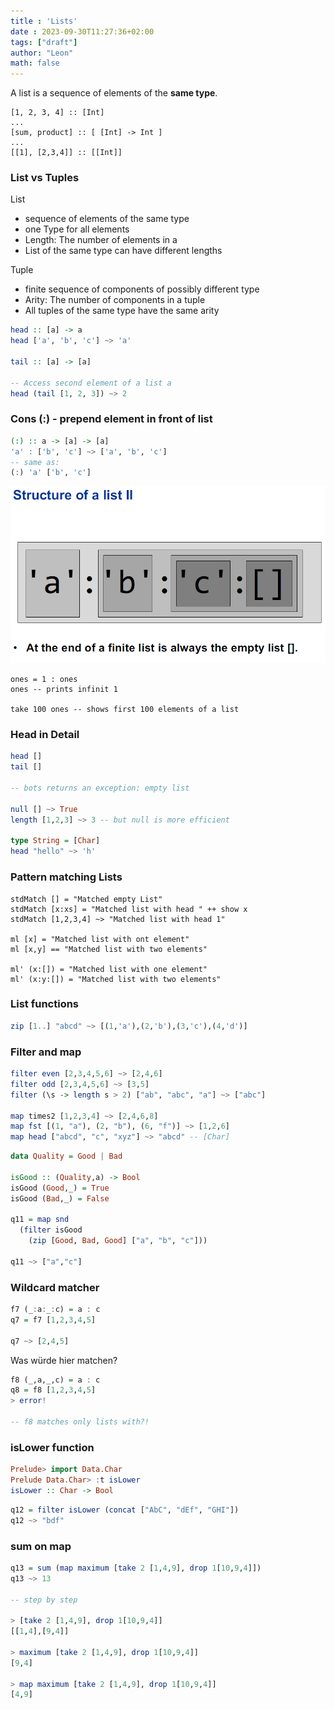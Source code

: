 ```yaml
---
title : 'Lists'
date : 2023-09-30T11:27:36+02:00
tags: ["draft"]
author: "Leon"
math: false
---
```


A list is a sequence of elements of the **same type**.

```
[1, 2, 3, 4] :: [Int]
...
[sum, product] :: [ [Int] -> Int ]
...
[[1], [2,3,4]] :: [[Int]]
```

### List vs Tuples

List
- sequence of elements of the same type
- one Type for all elements
- Length: The number of elements in a
- List of the same type can have different lengths


Tuple
- finite sequence of components of possibly different type
- Arity: The number of components in a tuple
- All tuples of the same type have the same arity

```haskell
head :: [a] -> a
head ['a', 'b', 'c'] ~> 'a'

tail :: [a] -> [a]

-- Access second element of a list a
head (tail [1, 2, 3]) ~> 2
```

### Cons (:) - prepend element in front of list

```haskell
(:) :: a -> [a] -> [a]
'a' : ['b', 'c'] ~> ['a', 'b', 'c']
-- same as:
(:) 'a' ['b', 'c']
```

![structure_of_a_list.png](structure_of_a_list.png)


```shell
ones = 1 : ones
ones -- prints infinit 1

take 100 ones -- shows first 100 elements of a list
```

### Head in Detail

```haskell
head []
tail []

-- bots returns an exception: empty list

null [] ~> True
length [1,2,3] ~> 3 -- but null is more efficient

type String = [Char]
head "hello" ~> 'h'


```


### Pattern matching Lists

```shell
stdMatch [] = "Matched empty List"
stdMatch [x:xs] = "Matched list with head " ++ show x
stdMatch [1,2,3,4] ~> "Matched list with head 1"

ml [x] = "Matched list with ont element"
ml [x,y] == "Matched list with two elements"

ml' (x:[]) = "Matched list with one element"
ml' (x:y:[]) = "Matched list with two elements" 
```

### List functions

```haskell
zip [1..] "abcd" ~> [(1,'a'),(2,'b'),(3,'c'),(4,'d')]
```

### Filter and map

```haskell
filter even [2,3,4,5,6] ~> [2,4,6]
filter odd [2,3,4,5,6] ~> [3,5]
filter (\s -> length s > 2) ["ab", "abc", "a"] ~> ["abc"]

map times2 [1,2,3,4] ~> [2,4,6,8]
map fst [(1, "a"), (2, "b"), (6, "f")] ~> [1,2,6]
map head ["abcd", "c", "xyz"] ~> "abcd" -- [Char]
```

```haskell
data Quality = Good | Bad

isGood :: (Quality,a) -> Bool
isGood (Good,_) = True
isGood (Bad,_) = False

q11 = map snd 
  (filter isGood 
    (zip [Good, Bad, Good] ["a", "b", "c"]))

q11 ~> ["a","c"]
```

### Wildcard matcher

```haskell
f7 (_:a:_:c) = a : c
q7 = f7 [1,2,3,4,5]

q7 ~> [2,4,5]
```

Was würde hier matchen?
```haskell
f8 (_,a,_,c) = a : c
q8 = f8 [1,2,3,4,5]
> error!

-- f8 matches only lists with?!
```

### isLower function

```haskell
Prelude> import Data.Char
Prelude Data.Char> :t isLower
isLower :: Char -> Bool
```

```haskell
q12 = filter isLower (concat ["AbC", "dEf", "GHI"])
q12 ~> "bdf"
```

### sum on map

```haskell
q13 = sum (map maximum [take 2 [1,4,9], drop 1[10,9,4]])
q13 ~> 13

-- step by step

> [take 2 [1,4,9], drop 1[10,9,4]]
[[1,4],[9,4]]

> maximum [take 2 [1,4,9], drop 1[10,9,4]]
[9,4]

> map maximum [take 2 [1,4,9], drop 1[10,9,4]]
[4,9]
```